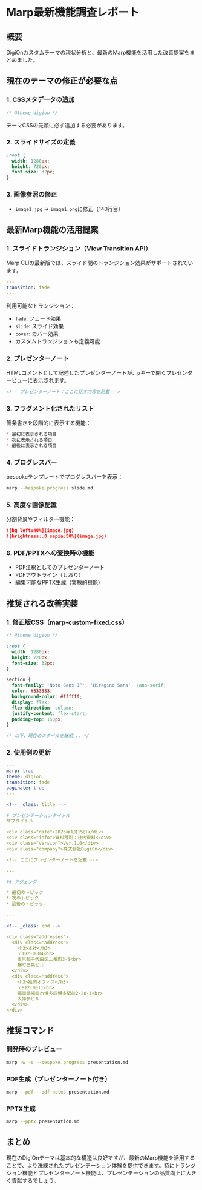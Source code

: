 # Marp最新機能調査レポート

## 概要

DigiOnカスタムテーマの現状分析と、最新のMarp機能を活用した改善提案をまとめました。

## 現在のテーマの修正が必要な点

### 1. CSSメタデータの追加
```css
/* @theme digion */
```
テーマCSSの先頭に必ず追加する必要があります。

### 2. スライドサイズの定義
```css
:root {
  width: 1280px;
  height: 720px;
  font-size: 32px;
}
```

### 3. 画像参照の修正
- `image1.jpg` → `image1.png`に修正（140行目）

## 最新Marp機能の活用提案

### 1. スライドトランジション（View Transition API）

Marp CLIの最新版では、スライド間のトランジション効果がサポートされています。

```yaml
---
transition: fade
---
```

利用可能なトランジション：
- `fade`: フェード効果
- `slide`: スライド効果
- `cover`: カバー効果
- カスタムトランジションも定義可能

### 2. プレゼンターノート

HTMLコメントとして記述したプレゼンターノートが、`p`キーで開くプレゼンタービューに表示されます。

```markdown
<!-- プレゼンターノート：ここに話す内容を記載 -->
```

### 3. フラグメント化されたリスト

箇条書きを段階的に表示する機能：

```markdown
* 最初に表示される項目
* 次に表示される項目
* 最後に表示される項目
```

### 4. プログレスバー

bespokeテンプレートでプログレスバーを表示：

```bash
marp --bespoke.progress slide.md
```

### 5. 高度な画像配置

分割背景やフィルター機能：

```markdown
![bg left:40%](image.jpg)
![brightness:.8 sepia:50%](image.jpg)
```

### 6. PDF/PPTXへの変換時の機能

- PDF注釈としてのプレゼンターノート
- PDFアウトライン（しおり）
- 編集可能なPPTX生成（実験的機能）

## 推奨される改善実装

### 1. 修正版CSS（marp-custom-fixed.css）

```css
/* @theme digion */

:root {
  width: 1280px;
  height: 720px;
  font-size: 32px;
}

section {
  font-family: 'Noto Sans JP', 'Hiragino Sans', sans-serif;
  color: #333333;
  background-color: #ffffff;
  display: flex;
  flex-direction: column;
  justify-content: flex-start;
  padding-top: 150px;
}

/* 以下、既存のスタイルを継続... */
```

### 2. 使用例の更新

```yaml
---
marp: true
theme: digion
transition: fade
paginate: true
---

<!-- _class: title -->

# プレゼンテーションタイトル
サブタイトル

<div class="date">2025年1月15日</div>
<div class="info">資料種別：社内資料</div>
<div class="version">Ver.1.0</div>
<div class="company">株式会社DigiOn</div>

<!-- ここにプレゼンターノートを記載 -->

---

## アジェンダ

* 最初のトピック
* 次のトピック
* 最後のトピック

---

<!-- _class: end -->

<div class="addresses">
  <div class="address">
    <h3>本社</h3>
    〒102-0084<br>
    東京都千代田区二番町3-5<br>
    麹町三葉ビル
  </div>
  <div class="address">
    <h3>福岡オフィス</h3>
    〒812-0011<br>
    福岡県福岡市博多区博多駅前2-20-1<br>
    大博多ビル
  </div>
</div>
```

## 推奨コマンド

### 開発時のプレビュー
```bash
marp -w -s --bespoke.progress presentation.md
```

### PDF生成（プレゼンターノート付き）
```bash
marp --pdf --pdf-notes presentation.md
```

### PPTX生成
```bash
marp --pptx presentation.md
```

## まとめ

現在のDigiOnテーマは基本的な構造は良好ですが、最新のMarp機能を活用することで、より洗練されたプレゼンテーション体験を提供できます。特にトランジション機能とプレゼンターノート機能は、プレゼンテーションの品質向上に大きく貢献するでしょう。